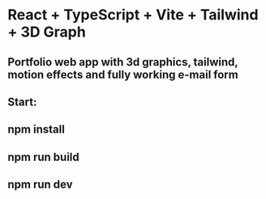 # React + TypeScript + Vite + Tailwind + 3D Graph

## Portfolio web app with 3d graphics, tailwind, motion effects and fully working e-mail form

## Start:
## npm install
## npm run build
## npm run dev
